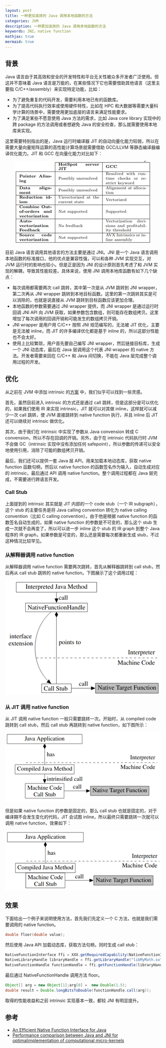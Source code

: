 ```yaml
---
layout: post
title: 一种更加高效的 Java 调用本地函数的方法
categories: JVM
description: 一种更加高效的 Java 调用本地函数的方法
keywords: JNI，native function
mathjax: true
mermaid: true
---
```


## 背景

Java 语言由于其高效和安全的开发特性和平台无关性被众多开发者广泛使用。但这并不意味着 Java 语言是万能的，在某些情况下它也需要借助其他语言（这里主要指 C/C++/assembly）来实现特定功能，比如：

- 为了避免重复的代码开发，需要利用本地已有的函数库。
- 为了提高代码执行效率或使用硬件特性，比如在 HPC 和大数据等需要大量科学计算的场景中，需要使用更加底层的语言来满足性能要求。
- 为了满足某些不愿意使用 Java 方法的需求，比如 Java core library 实现中的跨 package 的方法调用或者想避免 Java 的安全检查，那么就需要使用本地库来实现。

这里需要特别指出的是，Java 运行时编译器 JIT 的自动向量化能力较弱，所以在需要大量向量矩阵运算的高性能计算场景就需要借助 GCC/LLVM 等静态编译器编译优化能力。JIT 和 GCC 在向量化能力对比如下：

<div align=center><img src="/images/posts/2021-05-25-a-faster-method-for-Java-call-native-function/fig1.png"></div>

目前 Java 语言调用其他语言的方法主要是通过 JNI。JNI 是一个 Java 语言调用本地函数的标准接口，他的优点是兼容性强，可以和各种 JVM 实现交互，对 JVM 运行时的影响也较小。但是正是因为 JNI 的设计原则首先考虑了和 JVM 实现的解耦，导致其性能较差。具体来说，使用 JNI 调用本地库函数有如下几个缺点：

- 每次调用都需要两次 call 跳转，其中第一次是从 JVM 跳转到 JNI wrapper，第二次再从 JNI wrapper 跳转到本地目标函数。这里的第一次跳转其实是可以消除的，也就是说直接从 JVM 跳转到目标函数应该更加合理。
- 本地函数的参数需要通过 JNI wrapper 提供，而 JNI wrapper 是通过运行时回调 JNI API 向 JVM 获取，如果参数包含数组，则可能存在数组拷贝。这里增加了每次调用的回调开销和可能发生的数组拷贝开销。
- JNI wrapper 是用户用 C/C++ 按照 JNI 规范编写的，无法被 JIT 优化，主要是无法被 inline，而 JIT 的许多编译优化都是基于 inline 的，所以这部分性能也不会太好。
- 使用上比较繁琐，用户首先要自己编写 JNI wrapper，然后链接目标库，生成一个 JNI 动态库，最后在 Java 层调用这个代表 JNI wrapper 的 native 方法。开发者需要来回在 C/C++ 和 Java 间切换，不能在 Java 层完成整个调用过程的开发。

## 优化

从之前在 JVM 中添加 intrinsic 的[方案](https://miaozhuojun.github.io/2021/03/26/Hotspot-intrinsice/) 中，我们似乎可以找到一些灵感。

首先，虽然目前进入 intrinsic 的方式还是通过 call 跳转，但是这部分是可以优化的，如果我们使用 IR 来实现 intrinsic，JIT 就可以对其做 inline，这样就可以减少一次 call 跳转，使 JVM 直接跳转到 native function 执行，并且 inline 后 JIT 还可以继续对 intrinsic 做优化。

其次，由于我们在 intrinsic 中实现了参数从 Java convension 转成 C convension，所以不存在回调的开销。另外，由于在 intrinsic 代码执行时 JVM 不会做 GC（intrinsic 实现中没有添加任何 safepoint），所以参数的传递可以安全地使用引用，消除了可能的数组拷贝开销。

最后，我们还可以提供一套 Java 层 API，用来加载本地动态库，获取 native function 函数句柄，然后以 native function 的函数签名作为输入，自动生成对应的 intrinsic，最后通过 API 调用 native function。整个调用过程都在 Java 层完成，不需要进行跨语言开发。

### Call Stub

上面提到的 intrinsic 其实就是 JIT 内部的一个 code stub（一个 IR subgraph），这个 stub 的主要任务是将 Java calling convention 转化为 native calling convention（比如 C calling convention）。由于他是根据 native function 的函数签名自动生成的，如果 native function 的参数是不可变的，那么这个 stub 生成一次就不会再变了，所以可以进一步 inline 这个 stub 的 IR graph 到整个 Java 程序的 IR graph，如果参数是可变的，那么还是需要每次都重新生成 stub，不过这种情况比较罕见。

### 从解释器调用 native function

从解释器调用 native function 需要两次跳转，首先从解释器跳转到 call stub，然后再从 call stub 跳转的 native function。下图展示了这个调用过程：

![image](/images/posts/2021-05-25-a-faster-method-for-Java-call-native-function/fig2.png)

### 从 JIT 调用 native function

从 JIT 调用 native function 一般只需要跳转一次。开始时，从 compiled code 跳转到 call stub，然后 call stub 再跳转到 native function，如下图所示：

![image](/images/posts/2021-05-25-a-faster-method-for-Java-call-native-function/fig3.png)

但是如果 native function 的参数是固定的，那么 call stub 也就是固定的，对于编译期不会发生变化的代码，JIT 会试图 inline，所以最终只需要跳转一次就可以调用 native function，效果如下：

![image](/images/posts/2021-05-25-a-faster-method-for-Java-call-native-function/fig4.png)

## 效果

下面给出一个例子来说明使用方法，首先我们先定义一个 C 方法，也就是我们需要调用的 native function。

```c
double floor(double value);
```

然后使用 Java API 加载动态库，获取方法句柄，同时生成 call stub：
```java
NativeFunctionInterface ffi = XXX.getRequiredCapability(NativeFunctionInterface.class);
NativeLibraryHandle libraryHandle = ffi.getLibraryHandle("libMyMath.so");
NativeFunctionHandle functionHandle = ffi.getFunctionHandle(libraryHandle, "floor",double.class, double.class);
```

最后通过 NativeFunctionHandle 调用方法 floor。

```java
Object[] arg = new Object[1];arg[0] =  new Double(1.5);
double result = Double.longBitsToDouble(functionHandle.call(arg));
```

取得的性能收益和之前 intrinsic 实现基本一致，都较 JNI 有明显提升。

## 参考

- [An Efficient Native Function Interface for Java](https://dl.acm.org/doi/pdf/10.1145/2500828.2500832)
- [Performance comparison between Java and JNI for optimalimplementation of computational micro-kernels](https://hal.archives-ouvertes.fr/hal-01277940/document)
